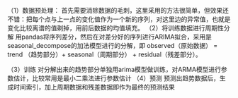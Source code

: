 ﻿（1）数据预处理：
首先需要消除数据的毛刺，这里采用的方法很简单，但效果还不错：把每个点与上一点的变化值作为一个新的序列，对这里边的异常值，也就是变化比较离谱的值剃掉，用前后数据的均值填充。
（2）将训练数据进行周期性分解
用pandas将序列差分，然后在对差分好的序列进行ARIMA拟合，采用是seasonal_decompose的加法模型进行的分解，即 observed（原始数据） = trend （趋势部分）+ seasonal（周期部分） + residual（残差部分）。

（3）训练
对分解出来的趋势部分单独用arima模型做训练，对ARMA模型进行参数估计，比较常用是最小二乘法进行参数估计
（4）预测
预测出趋势数据后，生成时间索引，加上周期数据和残差数据即作为最终的预测结果
